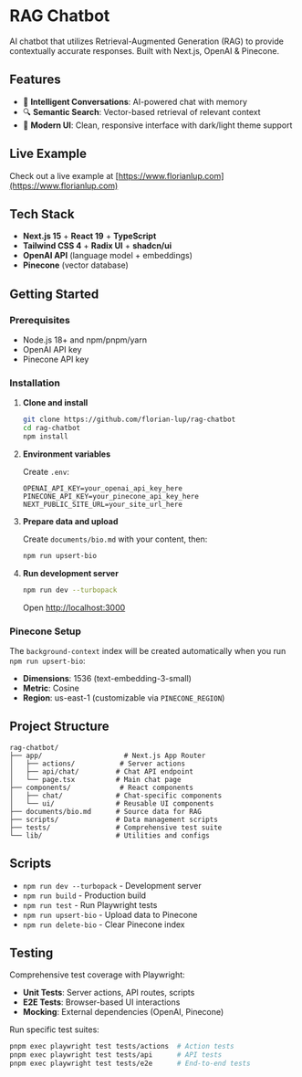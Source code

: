 # RAG Chatbot

AI chatbot that utilizes Retrieval-Augmented Generation (RAG) to provide contextually accurate responses. Built with Next.js, OpenAI & Pinecone.

## Features

- 🤖 **Intelligent Conversations**: AI-powered chat with memory
- 🔍 **Semantic Search**: Vector-based retrieval of relevant context
- 🎨 **Modern UI**: Clean, responsive interface with dark/light theme support

## Live Example

Check out a live example at [https://www.florianlup.com](https://www.florianlup.com)

## Tech Stack

- **Next.js 15** + **React 19** + **TypeScript**
- **Tailwind CSS 4** + **Radix UI** + **shadcn/ui**
- **OpenAI API** (language model + embeddings)
- **Pinecone** (vector database)

## Getting Started

### Prerequisites

- Node.js 18+ and npm/pnpm/yarn
- OpenAI API key
- Pinecone API key

### Installation

1. **Clone and install**

   ```bash
   git clone https://github.com/florian-lup/rag-chatbot
   cd rag-chatbot
   npm install
   ```

2. **Environment variables**

   Create `.env`:

   ```env
   OPENAI_API_KEY=your_openai_api_key_here
   PINECONE_API_KEY=your_pinecone_api_key_here
   NEXT_PUBLIC_SITE_URL=your_site_url_here
   ```

3. **Prepare data and upload**

   Create `documents/bio.md` with your content, then:

   ```bash
   npm run upsert-bio
   ```

4. **Run development server**

   ```bash
   npm run dev --turbopack
   ```

   Open [http://localhost:3000](http://localhost:3000)

### Pinecone Setup

The `background-context` index will be created automatically when you run `npm run upsert-bio`:

- **Dimensions**: 1536 (text-embedding-3-small)
- **Metric**: Cosine
- **Region**: us-east-1 (customizable via `PINECONE_REGION`)

## Project Structure

```
rag-chatbot/
├── app/                    # Next.js App Router
│   ├── actions/           # Server actions
│   ├── api/chat/         # Chat API endpoint
│   └── page.tsx          # Main chat page
├── components/            # React components
│   ├── chat/             # Chat-specific components
│   └── ui/               # Reusable UI components
├── documents/bio.md      # Source data for RAG
├── scripts/              # Data management scripts
├── tests/                # Comprehensive test suite
└── lib/                  # Utilities and configs
```

## Scripts

- `npm run dev --turbopack` - Development server
- `npm run build` - Production build
- `npm run test` - Run Playwright tests
- `npm run upsert-bio` - Upload data to Pinecone
- `npm run delete-bio` - Clear Pinecone index

## Testing

Comprehensive test coverage with Playwright:

- **Unit Tests**: Server actions, API routes, scripts
- **E2E Tests**: Browser-based UI interactions
- **Mocking**: External dependencies (OpenAI, Pinecone)

Run specific test suites:

```bash
pnpm exec playwright test tests/actions  # Action tests
pnpm exec playwright test tests/api      # API tests
pnpm exec playwright test tests/e2e      # End-to-end tests
```

